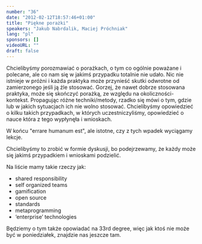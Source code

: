 ```yaml
---
number: "36"
date: "2012-02-12T18:57:46+01:00"
title: "Piękne porażki"
speakers: "Jakub Nabrdalik, Maciej Próchniak"
lang: "pl"
sponsors: []
videoURL: ""
draft: false
---
```


Chcielibyśmy porozmawiać o porażkach, o tym co ogólnie poważane i polecane, ale co nam się w jakimś przypadku totalnie nie udało. Nic nie istnieje w próżni i każda praktyka może przynieść skutki odwrotne od zamierzonego jeśli ją źle stosować. Gorzej, że nawet dobrze stosowana praktyka, może się skończyć porażką, ze względu na okoliczności-kontekst. Propagując różne techniki/metody, rzadko się mówi o tym, gdzie lub w jakich sytuacjach ich nie wolno stosować. Chcielibyśmy opowiedzieć o kilku takich przypadkach, w których uczestniczyliśmy, opowiedzieć o nauce która z tego wypłynęła i wnioskach.

W końcu "errare humanum est", ale istotne, czy z tych wpadek wyciągamy lekcje.

Chcielibyśmy to zrobić w formie dyskusji, bo podejrzewamy, że każdy może się jakimś przypadkiem i wnioskami podzielić.

Na liście mamy takie rzeczy jak:

   * shared responsibility  
   * self organized teams  
   * gamification  
   * open source  
   * standards  
   * metaprogramming  
   * ‘enterprise’ technologies  

Będziemy o tym także opowiadać na 33rd degree, więc jak ktoś nie może być w poniedziałek, znajdzie nas jeszcze tam.
